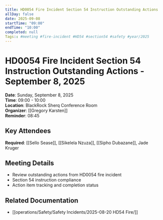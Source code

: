 ```yaml
---
title: HD0054 Fire Incident Section 54 Instruction Outstanding Actions
allDay: false
date: 2025-09-08
startTime: "09:00"
endTime: "10:00"
completed: null
Tags:: #meeting #fire-incident #HD54 #section54 #safety #year/2025
---
```


# HD0054 Fire Incident Section 54 Instruction Outstanding Actions - September 8, 2025

**Date**: Sunday, September 8, 2025  
**Time**: 09:00 - 10:00  
**Location**: BlackRock Sherq Conference Room  
**Organizer**: [[Gregory Karsten]]  
**Reminder**: 08:45

## Key Attendees
**Required**: [[Sello Sease]], [[Sikelela Nzuza]], [[Sipho Dubazane]], Jade Kruger

## Meeting Details
- Review outstanding actions from HD0054 fire incident
- Section 54 instruction compliance
- Action item tracking and completion status

## Related Documentation
- [[operations/Safety/Safety Incidents/2025-08-20 HD54 Fire/]]
